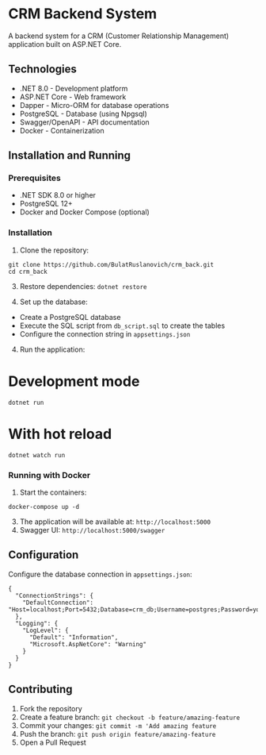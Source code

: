 # CRM Backend System

A backend system for a CRM (Customer Relationship Management) application built on ASP.NET Core.

## Technologies

- .NET 8.0 - Development platform
- ASP.NET Core - Web framework
- Dapper - Micro-ORM for database operations
- PostgreSQL - Database (using Npgsql)
- Swagger/OpenAPI - API documentation
- Docker - Containerization

## Installation and Running

### Prerequisites
- .NET SDK 8.0 or higher
- PostgreSQL 12+
- Docker and Docker Compose (optional)

### Installation

1. Clone the repository:
```
git clone https://github.com/BulatRuslanovich/crm_back.git
cd crm_back
```

3. Restore dependencies:
``` dotnet restore ```

4. Set up the database:
- Create a PostgreSQL database
- Execute the SQL script from ```db_script.sql``` to create the tables
- Configure the connection string in ```appsettings.json```

4. Run the application:
# Development mode
``` dotnet run ```

# With hot reload
``` dotnet watch run ```

### Running with Docker

1. Start the containers:

``` docker-compose up -d ```

3. The application will be available at: ```http://localhost:5000```
4. Swagger UI: ```http://localhost:5000/swagger```

## Configuration

Configure the database connection in ```appsettings.json```:

```
{
  "ConnectionStrings": {
    "DefaultConnection": "Host=localhost;Port=5432;Database=crm_db;Username=postgres;Password=your_password;"
  },
  "Logging": {
    "LogLevel": {
      "Default": "Information",
      "Microsoft.AspNetCore": "Warning"
    }
  }
}
```

## Contributing

1. Fork the repository
2. Create a feature branch: ```git checkout -b feature/amazing-feature```
3. Commit your changes: ```git commit -m 'Add amazing feature```
4. Push the branch: ```git push origin feature/amazing-feature```
5. Open a Pull Request
